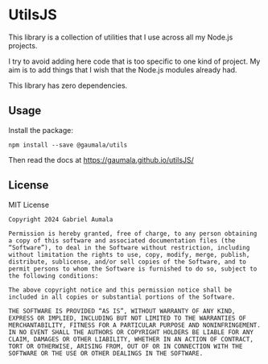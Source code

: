 # UtilsJS

This library is a collection of utilities that I use across all my Node.js projects.

I try to avoid adding here code that is too specific to one kind of project. My aim
is to add things that I wish that the Node.js modules already had.

This library has zero dependencies.

## Usage 

Install the package:

```
npm install --save @gaumala/utils
```

Then read the docs at https://gaumala.github.io/utilsJS/

## License

MIT License

```
Copyright 2024 Gabriel Aumala

Permission is hereby granted, free of charge, to any person obtaining a copy of this software and associated documentation files (the “Software”), to deal in the Software without restriction, including without limitation the rights to use, copy, modify, merge, publish, distribute, sublicense, and/or sell copies of the Software, and to permit persons to whom the Software is furnished to do so, subject to the following conditions:

The above copyright notice and this permission notice shall be included in all copies or substantial portions of the Software.

THE SOFTWARE IS PROVIDED “AS IS”, WITHOUT WARRANTY OF ANY KIND, EXPRESS OR IMPLIED, INCLUDING BUT NOT LIMITED TO THE WARRANTIES OF MERCHANTABILITY, FITNESS FOR A PARTICULAR PURPOSE AND NONINFRINGEMENT. IN NO EVENT SHALL THE AUTHORS OR COPYRIGHT HOLDERS BE LIABLE FOR ANY CLAIM, DAMAGES OR OTHER LIABILITY, WHETHER IN AN ACTION OF CONTRACT, TORT OR OTHERWISE, ARISING FROM, OUT OF OR IN CONNECTION WITH THE SOFTWARE OR THE USE OR OTHER DEALINGS IN THE SOFTWARE.

```
